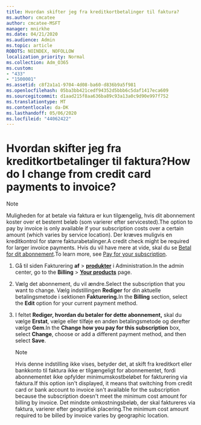 ```yaml
---
title: Hvordan skifter jeg fra kreditkortbetalinger til faktura?
ms.author: cmcatee
author: cmcatee-MSFT
manager: mnirkhe
ms.date: 04/21/2020
ms.audience: Admin
ms.topic: article
ROBOTS: NOINDEX, NOFOLLOW
localization_priority: Normal
ms.collection: Adm_O365
ms.custom:
- "433"
- "1500001"
ms.assetid: c8f2a1a1-9704-4d08-ba60-d836b9a5f981
ms.openlocfilehash: 05ba3bb421cedf94352d5bbb6c5daf1417eca609
ms.sourcegitcommit: d1aad215f8aa636ba89c93a13a0c9d90e997f752
ms.translationtype: MT
ms.contentlocale: da-DK
ms.lasthandoff: 05/06/2020
ms.locfileid: "44062422"
---
```

# <a name="how-do-i-change-from-credit-card-payments-to-invoice"></a><span data-ttu-id="bcebe-102">Hvordan skifter jeg fra kreditkortbetalinger til faktura?</span><span class="sxs-lookup"><span data-stu-id="bcebe-102">How do I change from credit card payments to invoice?</span></span>

> [!NOTE]
> <span data-ttu-id="bcebe-103">Muligheden for at betale via faktura er kun tilgængelig, hvis dit abonnement koster over et bestemt beløb (som varierer efter servicested).</span><span class="sxs-lookup"><span data-stu-id="bcebe-103">The option to pay by invoice is only available if your subscription costs over a certain amount (which varies by service location).</span></span> <span data-ttu-id="bcebe-104">Der kræves muligvis en kreditkontrol for større fakturabetalinger.</span><span class="sxs-lookup"><span data-stu-id="bcebe-104">A credit check might be required for larger invoice payments.</span></span> <span data-ttu-id="bcebe-105">Hvis du vil have mere at vide, skal du se [Betal for dit abonnement](https://docs.microsoft.com/office365/admin/subscriptions-and-billing/pay-for-your-subscription).</span><span class="sxs-lookup"><span data-stu-id="bcebe-105">To learn more, see [Pay for your subscription](https://docs.microsoft.com/office365/admin/subscriptions-and-billing/pay-for-your-subscription).</span></span>
  
1. <span data-ttu-id="bcebe-106">Gå til siden Fakturering **af** \> **[produkter](https://go.microsoft.com/fwlink/p/?linkid=842054)** i Administration.</span><span class="sxs-lookup"><span data-stu-id="bcebe-106">In the admin center, go to the **Billing** \> **[Your products](https://go.microsoft.com/fwlink/p/?linkid=842054)** page.</span></span>

2. <span data-ttu-id="bcebe-107">Vælg det abonnement, du vil ændre.</span><span class="sxs-lookup"><span data-stu-id="bcebe-107">Select the subscription that you want to change.</span></span> <span data-ttu-id="bcebe-108">Vælg indstillingen **Rediger** for din aktuelle betalingsmetode i sektionen **Fakturering.**</span><span class="sxs-lookup"><span data-stu-id="bcebe-108">In the **Billing** section, select the **Edit** option for your current payment method.</span></span>

3. <span data-ttu-id="bcebe-109">I feltet **Rediger, hvordan du betaler for dette abonnement,** skal du vælge **Erstat**, vælge eller tilføje en anden betalingsmetode og derefter vælge **Gem**.</span><span class="sxs-lookup"><span data-stu-id="bcebe-109">In the **Change how you pay for this subscription** box, select **Change**, choose or add a different payment method, and then select **Save**.</span></span>

   > [!NOTE]
   > <span data-ttu-id="bcebe-110">Hvis denne indstilling ikke vises, betyder det, at skift fra kreditkort eller bankkonto til faktura ikke er tilgængeligt for abonnementet, fordi abonnementet ikke opfylder minimumskostbeløbet for fakturering via faktura.</span><span class="sxs-lookup"><span data-stu-id="bcebe-110">If this option isn't displayed, it means that switching from credit card or bank account to invoice isn't available for the subscription because the subscription doesn't meet the minimum cost amount for billing by invoice.</span></span> <span data-ttu-id="bcebe-111">Det mindste omkostningsbeløb, der skal faktureres via faktura, varierer efter geografisk placering.</span><span class="sxs-lookup"><span data-stu-id="bcebe-111">The minimum cost amount required to be billed by invoice varies by geographic location.</span></span>
  
